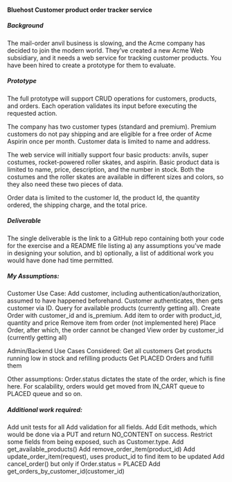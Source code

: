 #### **Bluehost Customer product order tracker service**
##### Background
The mail-order anvil business is slowing, and the Acme company has decided to join the modern world.
They’ve created a new Acme Web subsidiary, and it needs a web service for tracking customer products.
You have been hired to create a prototype for them to evaluate.

##### Prototype
The full prototype will support CRUD operations for customers, products, and orders. Each operation
validates its input before executing the requested action.

The company has two customer types (standard and premium). Premium customers do not pay shipping
and are eligible for a free order of Acme Aspirin once per month. Customer data is limited to name and
address.

The web service will initially support four basic products: anvils, super costumes, rocket-powered roller
skates, and aspirin. Basic product data is limited to name, price, description, and the number in stock.
Both the costumes and the roller skates are available in different sizes and colors, so they also need
these two pieces of data.

Order data is limited to the customer Id, the product Id, the quantity ordered, the shipping charge, and the
total price.

##### Deliverable
The single deliverable is the link to a GitHub repo containing both your code for the exercise and a
README file listing a) any assumptions you’ve made in designing your solution, and b) optionally, a list of
additional work you would have done had time permitted.

##### My Assumptions:
Customer Use Case:
Add customer, including authentication/authorization, assumed to have happened beforehand.
Customer authenticates, then gets customer via ID.
Query for available products (currently getting all).
Create Order with customer_id and is_premium.
Add item to order with product_id, quantity and price
Remove item from order (not implemented here)
Place Order, after which, the order cannot be changed
View order by customer_id (currently getting all)

Admin/Backend Use Cases Considered:
Get all customers
Get products running low in stock and refilling products
Get PLACED Orders and fulfill them

Other assumptions:
Order.status dictates the state of the order, which is fine here. For scalability, orders would get moved from IN_CART 
queue to PLACED queue and so on.

##### Additional work required: 
Add unit tests for all
Add validation for all fields.
Add Edit methods, which would be done via a PUT and return NO_CONTENT on success.
Restrict some fields from being exposed, such as Customer.type.
Add get_available_products()
Add remove_order_item(product_id)
Add update_order_item(request), uses product_id to find item to be updated
Add cancel_order() but only if Order.status = PLACED
Add get_orders_by_customer_id(customer_id)




